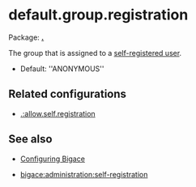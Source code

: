 # default.group.registration

Package: **[.](.)**

The group that is assigned to a [self-registered user](administration/self-registration).

*  Default: ''ANONYMOUS''

## Related configurations


*  [.:allow.self.registration](./allow.self.registration)

## See also


*  [Configuring Bigace](manual/configurations)

*  [bigace:administration:self-registration](administration/self-registration)


